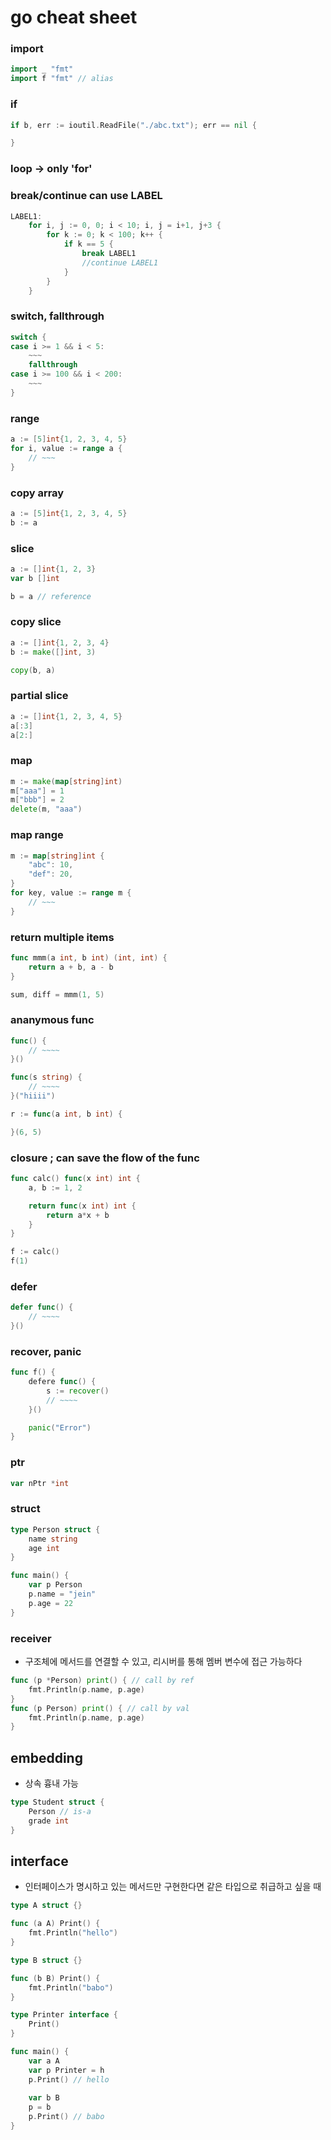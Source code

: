 # go cheat sheet


### import
```go
import _ "fmt"
import f "fmt" // alias
```

### if 
```go
if b, err := ioutil.ReadFile("./abc.txt"); err == nil {

}
```

### loop -> only 'for'
### break/continue can use LABEL
```go
LABEL1:
	for i, j := 0, 0; i < 10; i, j = i+1, j+3 {
		for k := 0; k < 100; k++ {
			if k == 5 {
				break LABEL1	
				//continue LABEL1	
			}	
		}
	}
```

### switch, fallthrough
```go
switch {
case i >= 1 && i < 5:
	~~~
	fallthrough
case i >= 100 && i < 200:
	~~~
}
```

### range
```go
a := [5]int{1, 2, 3, 4, 5}
for i, value := range a {
	// ~~~	
}
```

###	copy array
```go
a := [5]int{1, 2, 3, 4, 5}
b := a
```

### slice
```go
a := []int{1, 2, 3}
var b []int

b = a // reference
```

### copy slice
```go
a := []int{1, 2, 3, 4}
b := make([]int, 3)

copy(b, a)
```

### partial slice
```go
a := []int{1, 2, 3, 4, 5}
a[:3]
a[2:]
```

### map
```go
m := make(map[string]int)
m["aaa"] = 1
m["bbb"] = 2
delete(m, "aaa")
```

### map range
```go
m := map[string]int {
	"abc": 10,
	"def": 20,
}
for key, value := range m {
	// ~~~
}
```

### return multiple items
```go
func mmm(a int, b int) (int, int) {
	return a + b, a - b
}

sum, diff = mmm(1, 5)
```

### ananymous func
```go
func() {
	// ~~~~
}()

func(s string) {
	// ~~~~ 
}("hiiii")

r := func(a int, b int) {

}(6, 5)
```

### closure ; can save the flow of the func
```go
func calc() func(x int) int {
	a, b := 1, 2

	return func(x int) int {
		return a*x + b	
	}
}

f := calc()
f(1)
```

### defer
```go
defer func() {
	// ~~~~
}()
```

### recover, panic
```go
func f() {
	defere func() {
		s := recover()
		// ~~~~
	}()

	panic("Error")
}
```

### ptr
```go
var nPtr *int
```

### struct
```go
type Person struct {
	name string
	age int
}

func main() {
	var p Person
	p.name = "jein"
	p.age = 22
}
```

### receiver 
- 구조체에 메서드를 연결할 수 있고, 리시버를 통해 멤버 변수에 접근 가능하다
```go
func (p *Person) print() { // call by ref
	fmt.Println(p.name, p.age)
}
func (p Person) print() { // call by val
	fmt.Println(p.name, p.age)
}
```

## embedding
- 상속 흉내 가능
```go
type Student struct {
	Person // is-a
	grade int
}
```

## interface
- 인터페이스가 명시하고 있는 메서드만 구현한다면 같은 타입으로 취급하고 싶을 때
```go
type A struct {}

func (a A) Print() {
	fmt.Println("hello")
}

type B struct {}

func (b B) Print() {
	fmt.Println("babo")
}

type Printer interface {
	Print()
}

func main() {
	var a A
	var p Printer = h
	p.Print() // hello
	
	var b B
	p = b
	p.Print() // babo
}
```
